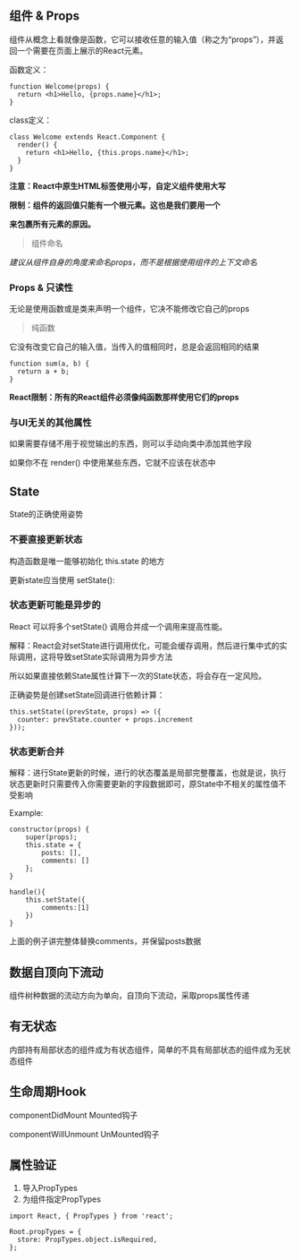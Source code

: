 ## 组件 & Props

组件从概念上看就像是函数，它可以接收任意的输入值（称之为“props”），并返回一个需要在页面上展示的React元素。

函数定义：

	function Welcome(props) {
	  return <h1>Hello, {props.name}</h1>;
	}

class定义：

	class Welcome extends React.Component {
	  render() {
	    return <h1>Hello, {this.props.name}</h1>;
	  }
	}


**注意：React中原生HTML标签使用小写，自定义组件使用大写**

**限制：组件的返回值只能有一个根元素。这也是我们要用一个<div>来包裹所有<Welcome />元素的原因。**

> 组件命名

*建议从组件自身的角度来命名props，而不是根据使用组件的上下文命名*

### Props & 只读性

无论是使用函数或是类来声明一个组件，它决不能修改它自己的props

> 纯函数

它没有改变它自己的输入值，当传入的值相同时，总是会返回相同的结果

	function sum(a, b) {
	  return a + b;
	}

**React限制：所有的React组件必须像纯函数那样使用它们的props**

### 与UI无关的其他属性

如果需要存储不用于视觉输出的东西，则可以手动向类中添加其他字段

如果你不在 render() 中使用某些东西，它就不应该在状态中

## State

State的正确使用姿势

### 不要直接更新状态

构造函数是唯一能够初始化 this.state 的地方

更新state应当使用 setState():

### 状态更新可能是异步的

React 可以将多个setState() 调用合并成一个调用来提高性能。

解释：React会对setState进行调用优化，可能会缓存调用，然后进行集中式的实际调用，这将导致setState实际调用为异步方法

所以如果直接依赖State属性计算下一次的State状态，将会存在一定风险。

正确姿势是创建setState回调进行依赖计算：

	this.setState((prevState, props) => ({
	  counter: prevState.counter + props.increment
	}));

### 状态更新合并

解释：进行State更新的时候，进行的状态覆盖是局部完整覆盖，也就是说，执行状态更新时只需要传入你需要更新的字段数据即可，原State中不相关的属性值不受影响

Example:

	constructor(props) {
		super(props);
		this.state = {
			posts: [],
			comments: []
		};
	}

	handle(){
		this.setState({
			comments:[1]
		})
	}

上面的例子讲完整体替换comments，并保留posts数据

## 数据自顶向下流动

组件树种数据的流动方向为单向，自顶向下流动，采取props属性传递

## 有无状态

内部持有局部状态的组件成为有状态组件，简单的不具有局部状态的组件成为无状态组件


## 生命周期Hook

componentDidMount Mounted钩子

componentWillUnmount UnMounted钩子

## 属性验证

1. 导入PropTypes
2. 为组件指定PropTypes

~~~
import React, { PropTypes } from 'react';

Root.propTypes = {
  store: PropTypes.object.isRequired,
};
~~~


